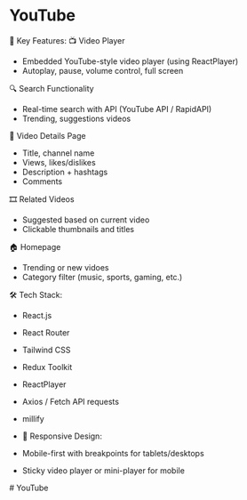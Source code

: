# YouTube

🧩 Key Features:
📺 Video Player
* Embedded YouTube-style video player (using ReactPlayer)
* Autoplay, pause, volume control, full screen

🔍 Search Functionality
* Real-time search with API (YouTube API / RapidAPI)
* Trending, suggestions videos

🧾 Video Details Page
* Title, channel name
* Views, likes/dislikes
* Description + hashtags
* Comments

🎞️ Related Videos
* Suggested based on current video
* Clickable thumbnails and titles

🏠 Homepage
* Trending or new vidoes
* Category filter (music, sports, gaming, etc.)

🛠️ Tech Stack:
* React.js 
* React Router
* Tailwind CSS 
* Redux Toolkit 
* ReactPlayer 
* Axios / Fetch API requests
* millify

* 📱 Responsive Design:
* Mobile-first with breakpoints for tablets/desktops
* Sticky video player or mini-player for mobile

#   Y o u T u b e  
 
